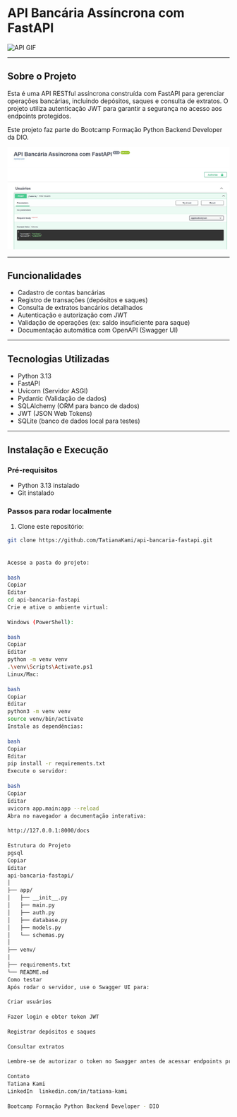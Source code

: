 # API Bancária Assíncrona com FastAPI

![API GIF](https://media1.giphy.com/media/v1.Y2lkPTc5MGI3NjExdjg2bGQzMmpvbXdobmFkZzEzeDYxeHRtb3VtbTRyOTk1Y3piMGlxZCZlcD12MV9pbnRlcm5hbF9naWZfYnlfaWQmY3Q9Zw/RbDKaczqWovIugyJmW/giphy.gif)  


---

## Sobre o Projeto

Esta é uma API RESTful assíncrona construída com FastAPI para gerenciar operações bancárias, incluindo depósitos, saques e consulta de extratos. O projeto utiliza autenticação JWT para garantir a segurança no acesso aos endpoints protegidos.

Este projeto faz parte do Bootcamp Formação Python Backend Developer da DIO.


![Descrição da Imagem](./apidio.jpg)


---

## Funcionalidades

- Cadastro de contas bancárias
- Registro de transações (depósitos e saques)
- Consulta de extratos bancários detalhados
- Autenticação e autorização com JWT
- Validação de operações (ex: saldo insuficiente para saque)
- Documentação automática com OpenAPI (Swagger UI)

---

## Tecnologias Utilizadas

- Python 3.13
- FastAPI
- Uvicorn (Servidor ASGI)
- Pydantic (Validação de dados)
- SQLAlchemy (ORM para banco de dados)
- JWT (JSON Web Tokens)
- SQLite (banco de dados local para testes)

---

## Instalação e Execução

### Pré-requisitos

- Python 3.13 instalado
- Git instalado

### Passos para rodar localmente

1. Clone este repositório:

```bash
git clone https://github.com/TatianaKami/api-bancaria-fastapi.git


Acesse a pasta do projeto:

bash
Copiar
Editar
cd api-bancaria-fastapi
Crie e ative o ambiente virtual:

Windows (PowerShell):

bash
Copiar
Editar
python -m venv venv
.\venv\Scripts\Activate.ps1
Linux/Mac:

bash
Copiar
Editar
python3 -m venv venv
source venv/bin/activate
Instale as dependências:

bash
Copiar
Editar
pip install -r requirements.txt
Execute o servidor:

bash
Copiar
Editar
uvicorn app.main:app --reload
Abra no navegador a documentação interativa:

http://127.0.0.1:8000/docs

Estrutura do Projeto
pgsql
Copiar
Editar
api-bancaria-fastapi/
│
├── app/
│   ├── __init__.py
│   ├── main.py
│   ├── auth.py
│   ├── database.py
│   ├── models.py
│   └── schemas.py
│
├── venv/
│
├── requirements.txt
└── README.md
Como testar
Após rodar o servidor, use o Swagger UI para:

Criar usuários

Fazer login e obter token JWT

Registrar depósitos e saques

Consultar extratos

Lembre-se de autorizar o token no Swagger antes de acessar endpoints protegidos.

Contato
Tatiana Kami
LinkedIn  linkedin.com/in/tatiana-kami

Bootcamp Formação Python Backend Developer - DIO
